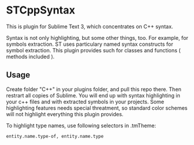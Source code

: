 STCppSyntax
===========

This is plugin for Sublime Text 3, which concentrates on C++ syntax.

Syntax is not only highlighting, but some other things, too. For example, for symbols extraction. ST uses particulary named syntax constructs for symbol extraction. This plugin provides such for classes and functions ( methods included ).


Usage
-----

Create folder "C++" in your plugins folder, and pull this repo there. Then restrart all copies of Sublime. You will end up with syntax highlighting in your c++ files and with extracted symbols in your projects. Some highlighting features needs special threatment, so standard color schemes will not highlight everything this plugin provides.

To highlight type names, use following selectors in .tmTheme:

	entity.name.type-of, entity.name.type